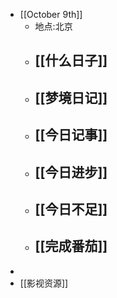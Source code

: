 - [[October 9th]]
    - 地点:北京
    - [[什么日子]]
        -  
    - [[梦境日记]]
        -  
    - [[今日记事]]
        -  
    - [[今日进步]]
        -  
    - [[今日不足]]
        -  
    - [[完成番茄]]
        -  
- 
- [[影视资源]]

